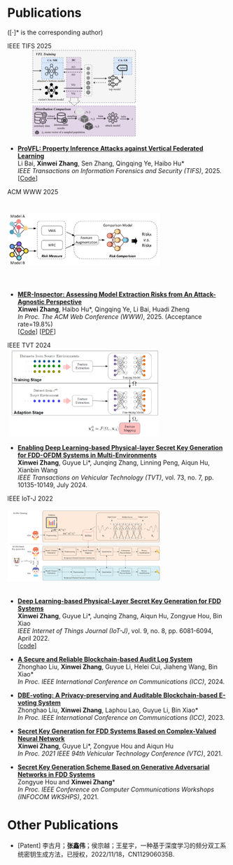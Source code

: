 # Publications 
([⋅]* is the corresponding author)

<div class='paper-box'><div class='paper-box-image'><div><div class="badge">IEEE TIFS 2025</div><img src="images/TIFS25_ProVFL.png" alt="sym" style="width:350px !important; height:200px !important; object-fit:contain !important;"></div></div>
<div class='paper-box-text' markdown="1">

- [**ProVFL: Property Inference Attacks against Vertical Federated Learning**](https://ieeexplore.ieee.org/document/11045555) <br />
Li Bai, **Xinwei Zhang**, Sen Zhang, Qingqing Ye, Haibo Hu* <br />
_IEEE Transactions on Information Forensics and Security (TIFS)_, 2025.<br />
[[Code](https://github.com/BaiLibl/ProVFL)]

</div>
</div>

<div class='paper-box'><div class='paper-box-image'><div><div class="badge">ACM WWW 2025</div><img src='images/WWW2025.png' alt="sym" style="width:350px !important; height:200px !important; object-fit:contain !important;"></div></div>
<div class='paper-box-text' markdown="1">

- [**MER-Inspector: Assessing Model Extraction Risks from An Attack-Agnostic Perspective**](https://dl.acm.org/doi/abs/10.1145/3696410.3714894) <br />
**Xinwei Zhang**, Haibo Hu*, Qingqing Ye, Li Bai, Huadi Zheng <br />
_In Proc. The ACM Web Conference (WWW)_, 2025. (Acceptance rate=19.8%) <br />
[[Code](https://github.com/XinweiZhang1998/MER_Inspector)]  [<a href="https://xinweizhang1998.github.io/_pages/File/WWW25_MER_Inspector.pdf" target="_blank">PDF</a>]

</div>
</div>

<div class='paper-box'><div class='paper-box-image'><div><div class="badge">IEEE TVT 2024</div><img src='images/TVT2024.png' alt="sym" style="width:350px !important; height:200px !important; object-fit:contain !important;"></div></div>
<div class='paper-box-text' markdown="1">

- [**Enabling Deep Learning-based Physical-layer Secret Key Generation for FDD-OFDM Systems in Multi-Environments**](https://ieeexplore.ieee.org/document/10440494) <br /> 
**Xinwei Zhang**, Guyue Li*, Junqing Zhang, Linning Peng, Aiqun Hu, Xianbin Wang <br />
_IEEE Transactions on Vehicular Technology (TVT)_, vol. 73, no. 7, pp. 10135-10149, July 2024.

</div>
</div>

<div class='paper-box'><div class='paper-box-image'><div><div class="badge">IEEE IoT-J 2022</div><img src='images/IoTJ2022.png' alt="sym" style="width:350px !important; height:200px !important; object-fit:contain !important;"></div></div>
<div class='paper-box-text' markdown="1">

- [**Deep Learning-based Physical-Layer Secret Key Generation for FDD Systems**](https://ieeexplore.ieee.org/document/9526766)  <br />
**Xinwei Zhang**, Guyue Li*, Junqing Zhang, Aiqun Hu, Zongyue Hou, Bin Xiao <br />
_IEEE Internet of Things Journal (IoT-J)_, vol. 9, no. 8, pp. 6081-6094, April 2022. <br />
[[code](https://github.com/XinweiZhang1998/Code-of-KGNet)]

</div>
</div>

- [**A Secure and Reliable Blockchain-based Audit Log System**](https://ieeexplore.ieee.org/document/10623012)  <br />
Zhonghao Liu, **Xinwei Zhang**, Guyue Li, Helei Cui, Jiaheng Wang, Bin Xiao* <br />
_In Proc. IEEE International Conference on Communications (ICC)_, 2024.

- [**DBE-voting: A Privacy-preserving and Auditable Blockchain-based E-voting System**](https://ieeexplore.ieee.org/document/10279692)  <br />
Zhonghao Liu, **Xinwei Zhang**, Laphou Lao, Guyue Li, Bin Xiao* <br />
_In Proc. IEEE International Conference on Communications (ICC)_, 2023.

- [**Secret Key Generation for FDD Systems Based on Complex-Valued Neural Network**](https://ieeexplore.ieee.org/document/9625252)  <br />
**Xinwei Zhang**, Guyue Li*, Zongyue Hou and Aiqun Hu <br />
_In Proc. 2021 IEEE 94th Vehicular Technology Conference (VTC)_, 2021.
  
- [**Secret Key Generation Scheme Based on Generative Adversarial Networks in FDD Systems**](https://ieeexplore.ieee.org/document/9484457)  <br />
 Zongyue Hou and **Xinwei Zhang*** <br />
_In Proc. IEEE Conference on Computer Communications Workshops (INFOCOM WKSHPS)_, 2021. 

# Other Publications
- [Patent] 李古月；**张鑫伟**；侯宗越；王星宇，一种基于深度学习的频分双工系统密钥生成方法，已授权，2022/11/18，CN112906035B.

